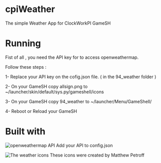# cpiWeather
The simple Weather App for ClockWorkPI GameSH

# Running
Fist of all , you need the API key for to access openweathermap.

Follow these steps :

1- Replace your API key on the cofig.json file. ( in the 94_weather folder )

2- On your GameSH copy allsign.png to ~/launcher/skin/default/sys.py/gameshell/icons

3- On your GameSH copy 94_weather to ~/launcher/Menu/GameShell/

4- Reboot or Reload your GameSH

# Built with
![openweathermap API](https://openweathermap.org/current) Add your API to config.json

![The weather icons](http://www.mpetroff.net) These icons were created by Matthew Petroff 
